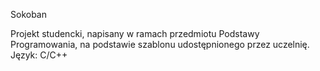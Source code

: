 Sokoban

Projekt studencki, napisany w ramach przedmiotu Podstawy Programowania, na podstawie szablonu udostępnionego przez uczelnię.
Język: C/C++